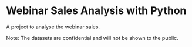 # Webinar Sales Analysis with Python
A project to analyse the webinar sales.

Note: The datasets are confidential and will not be shown to the public.
